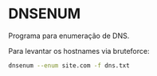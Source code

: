 # DNSENUM

Programa para enumeração de DNS.

Para levantar os hostnames via bruteforce:

```bash
dnsenum --enum site.com -f dns.txt
```
